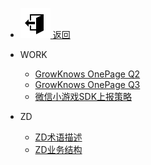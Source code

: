- [ ![icon-sccess](../../_media/svg/exit.svg) 返回](../../README.md)

- WORK

  - [GrowKnows OnePage Q2](work/GrowKnows-OnePage.md)
  - [GrowKnows OnePage Q3](work/GrouKnows-OnePage-Q3.md)
  - [微信小游戏SDK上报策略](work/微信小游戏SDK上报策略.md)

- ZD
  - [ZD术语描述](work/ZD术语.md)
  - [ZD业务结构](work/ZD业务架构图.md)
